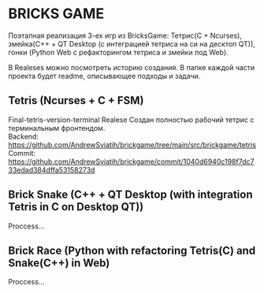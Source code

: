 # BRICKS GAME

Поэтапная реализация 3-ех игр из BricksGame: Тетрис(C + Ncurses), змейка(C++ + QT Desktop (c интеграцией тетриса на си на десктоп QT)), гонки (Python Web с рефакторингом тетриса и змейки под Web).

В Realeses можно посмотреть историю создания. В папке каждой части проекта будет readme, описывающее подходы и задачи.

## Tetris (Ncurses + C + FSM)

Final-tetris-version-terminal Realese
Создан полностью рабочий тетрис с терминальным фронтендом. \
Backend: https://github.com/AndrewSviatih/brickgame/tree/main/src/brickgame/tetris \
Commit: https://github.com/AndrewSviatih/brickgame/commit/1040d6940c198f7dc733edad384dffa53158273d

## Brick Snake (C++ + QT Desktop (with integration Tetris in C on Desktop QT))

Proccess...

## Brick Race (Python with refactoring Tetris(C) and Snake(C++) in Web)

Proccess...


